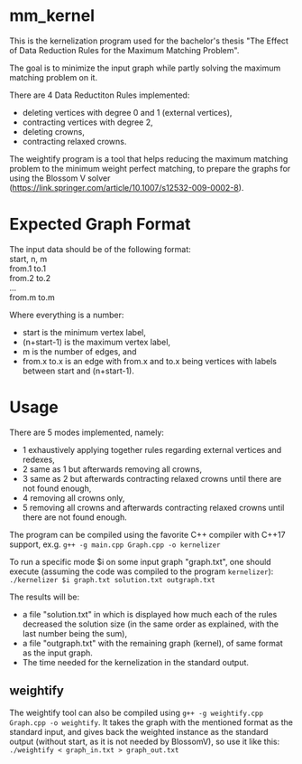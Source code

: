 # mm_kernel
This is the kernelization program used for the bachelor's thesis 
"The Effect of Data Reduction Rules for the Maximum Matching Problem".

The goal is to minimize the input graph while partly solving the 
maximum matching problem on it.

There are 4 Data Reductiton Rules implemented:
* deleting vertices with degree 0 and 1 (external vertices),
* contracting vertices with degree 2,
* deleting crowns,
* contracting relaxed crowns.

The weightify program is a tool that helps reducing the maximum matching 
problem to the minimum weight perfect matching, to prepare the graphs for
using the Blossom V solver (https://link.springer.com/article/10.1007/s12532-009-0002-8).

# Expected Graph Format
The input data should be of the following format:  
start, n, m   
from.1 to.1  
from.2 to.2  
...  
from.m to.m

Where everything is a number:
* start is the minimum vertex label, 
* (n+start-1) is the maximum vertex label, 
* m is the number of edges, and
* from.x to.x is an edge with from.x and to.x being vertices with labels between start and (n+start-1).

# Usage
There are 5 modes implemented, namely:
* 1 exhaustively applying  together rules regarding external vertices and redexes,
* 2 same as 1 but afterwards removing all crowns,
* 3 same as 2 but afterwards contracting relaxed crowns until there are not found enough,
* 4 removing all crowns only,
* 5 removing all crowns and afterwards contracting relaxed crowns until there are not found enough.

The program can be compiled using the favorite C++ compiler with C++17 support, ex.g.
``` g++ -g main.cpp Graph.cpp -o kernelizer ```

To run a specific mode $i on some input graph "graph.txt", one should execute
(assuming the code was compiled to the program ```kernelizer```):
``` ./kernelizer $i graph.txt solution.txt outgraph.txt ```

The results will be:
* a file "solution.txt" in which is displayed how much each of the rules decreased the solution size
    (in the same order as explained, with the last number being the sum),
* a file "outgraph.txt" with the remaining graph (kernel), of same format as the input graph.
* The time needed for the kernelization in the standard output.

## weightify 
The weightify tool can also be compiled using ``` g++ -g weightify.cpp Graph.cpp -o weightify ```.
It takes the graph with the mentioned format as the standard input, and gives back the weighted 
instance as the standard output (without start, as it is not needed by BlossomV), so use it like this:
``` ./weightify < graph_in.txt > graph_out.txt ```
